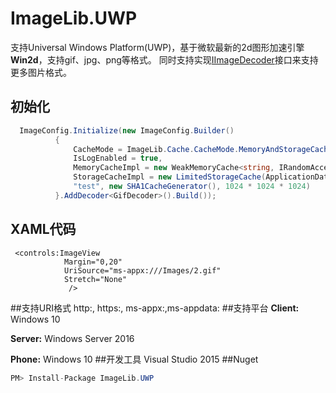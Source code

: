 # ImageLib.UWP
  支持Universal Windows Platform(UWP)，基于微软最新的2d图形加速引擎**Win2d**，支持gif、jpg、png等格式。
  同时支持实现[IImageDecoder](https://github.com/chenrensong/ImageLib.UWP/blob/master/ImageLib/IO/IImageDecoder.cs)接口来支持更多图片格式。
 
## 初始化
``` c#
  ImageConfig.Initialize(new ImageConfig.Builder()
          {
              CacheMode = ImageLib.Cache.CacheMode.MemoryAndStorageCache,
              IsLogEnabled = true,
              MemoryCacheImpl = new WeakMemoryCache<string, IRandomAccessStream>(),
              StorageCacheImpl = new LimitedStorageCache(ApplicationData.Current.LocalCacheFolder,
              "test", new SHA1CacheGenerator(), 1024 * 1024 * 1024)
          }.AddDecoder<GifDecoder>().Build());
```
## XAML代码
``` xaml
 <controls:ImageView 
            Margin="0,20"
            UriSource="ms-appx:///Images/2.gif"
            Stretch="None"
             />
```

##支持URI格式
  http:, https:, ms-appx:,ms-appdata:
##支持平台
  **Client:** Windows 10
  
  **Server:** Windows Server 2016 
  
  **Phone:**  Windows 10 
##开发工具
  Visual Studio 2015 
##Nuget
``` c#
PM> Install-Package ImageLib.UWP
```

